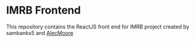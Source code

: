 # IMRB Frontend


This repository contains the ReactJS front end for IMRB project created by sambanks5 and [AlecMoore](https://github.com/AlecMoore)


